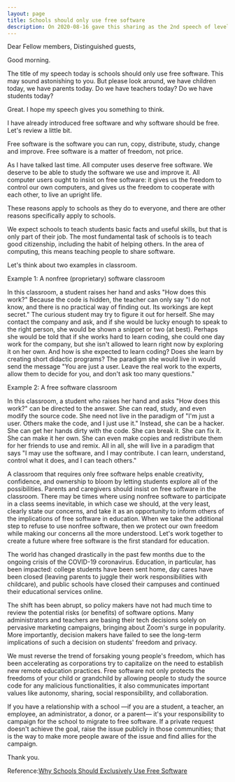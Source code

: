```yaml
---
layout: page
title: Schools should only use free software
description: On 2020-08-16 gave this sharing as the 2nd speech of level-2 Pathways in Yulife club of Toastmaster.
---
```



Dear Fellow members,
Distinguished guests,

Good morning.

The title of my speech today is schools should only use free software. This may
sound astonishing to you. But please look around, we have children today, we have
parents today. Do we have teachers today? Do we have students today?

Great. I hope my speech gives you something to think.

I have already introduced free software and why software should be free. Let's
review a little bit.

Free software is the software you can run, copy, distribute, study, change and
improve. Free software is a matter of freedom, not price.

As I have talked last time. All computer uses deserve free software. We deserve
to be able to study the software we use and improve it. All computer users ought
to insist on free software: it gives us the freedom to control our own computers,
and gives us the freedom to cooperate with each other, to live an upright life.

These reasons apply to schools as they do to everyone, and there are other reasons
specifically apply to schools.

We expect schools to teach students basic facts and useful skills, but that is only
part of their job. The most fundamental task of schools is to teach good citizenship,
including the habit of helping others. In the area of computing, this means teaching
people to share software.

Let's think about two examples in classroom.

Example 1: A nonfree (proprietary) software classroom

In this classroom, a student raises her hand and asks "How does this work?" Because the
code is hidden, the teacher can only say "I do not know, and there is no practical way
of finding out. Its workings are kept secret." The curious student may try to figure it
out for herself. She may contact the company and ask, and if she would be lucky enough
to speak to the right person, she would be shown a snippet or two (at best). Perhaps she
would be told that if she works hard to learn coding, she could one day work for the
company, but she isn't allowed to learn right now by exploring it on her own. And how
is she expected to learn coding? Does she learn by creating short didactic programs? The
paradigm she would live in would send the message "You are just a user. Leave the real
work to the experts, allow them to decide for you, and don't ask too many questions."

Example 2: A free software classroom

In this classroom, a student who raises her hand and asks "How does this work?" can be
directed to the answer. She can read, study, and even modify the source code. She need
not live in the paradigm of "I'm just a user. Others make the code, and I just use it."
Instead, she can be a hacker. She can get her hands dirty with the code. She can break
it. She can fix it. She can make it her own. She can even make copies and redistribute
them for her friends to use and remix. All in all, she will live in a paradigm that says
"I may use the software, and I may contribute. I can learn, understand, control what it
does, and I can teach others."

A classroom that requires only free software helps enable creativity, confidence, and
ownership to bloom by letting students explore all of the possibilities. Parents and
caregivers should insist on free software in the classroom. There may be times where
using nonfree software to participate in a class seems inevitable, in which case we
should, at the very least, clearly state our concerns, and take it as an opportunity to
inform others of the implications of free software in education. When we take the
additional step to refuse to use nonfree software, then we protect our own freedom
while making our concerns all the more understood. Let's work together to create a
future where free software is the first standard for education.

The world has changed drastically in the past few months due to the ongoing crisis
of the COVID-19 coronavirus. Education, in particular, has been impacted: college
students have been sent home, day cares have been closed (leaving parents to juggle
their work responsibilities with childcare), and public schools have closed their
campuses and continued their educational services online.

The shift has been abrupt, so policy makers have not had much time to review the potential
risks (or benefits) of software options. Many administrators and teachers are basing their
tech decisions solely on pervasive marketing campaigns, bringing about Zoom's surge in
popularity. More importantly, decision makers have failed to see the long-term implications
of such a decision on students' freedom and privacy.

We must reverse the trend of forsaking young people's freedom, which has been accelerating
as corporations try to capitalize on the need to establish new remote education practices.
Free software not only protects the freedoms of your child or grandchild by allowing people
to study the source code for any malicious functionalities, it also communicates important
values like autonomy, sharing, social responsibility, and collaboration.

If you have a relationship with a school —if you are a student, a teacher, an employee,
an administrator, a donor, or a parent— it's your responsibility to campaign for the
school to migrate to free software. If a private request doesn't achieve the goal,
raise the issue publicly in those communities; that is the way to make more people
aware of the issue and find allies for the campaign.

Thank you.

Reference:[Why Schools Should Exclusively Use Free Software](https://www.gnu.org/education/edu-schools.en.html)